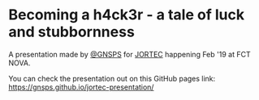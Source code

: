 # Becoming a h4ck3r - a tale of luck and stubbornness

A presentation made by [@GNSPS](https://twitter.com/gnsps) for [JORTEC](http://jortecinformatica.xyz/) happening Feb '19 at FCT NOVA.

You can check the presentation out on this GitHub pages link: https://gnsps.github.io/jortec-presentation/
